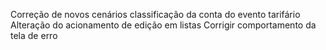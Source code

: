 Correção de novos cenários classificação da conta do evento tarifário
Alteração do acionamento de edição em listas
Corrigir comportamento da tela de erro
